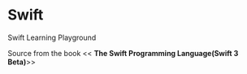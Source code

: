 # Swift
Swift Learning Playground

Source from the book << **The Swift Programming Language(Swift 3 Beta)**>>
